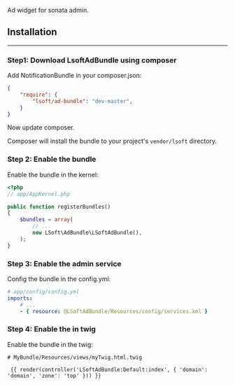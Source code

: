 Ad widget for sonata admin.

## Installation
-----------------------

### Step1: Download LsoftAdBundle using composer

Add NotificationBundle in your composer.json:

```json
{
    "require": {
        "lsoft/ad-bundle": "dev-master",
    }
}
```

Now update composer.

Composer will install the bundle to your project's `vendor/lsoft` directory.

### Step 2: Enable the bundle

Enable the bundle in the kernel:

``` php
<?php
// app/AppKernel.php

public function registerBundles()
{
    $bundles = array(
        // ...
        new LSoft\AdBundle\LSoftAdBundle(),
    );
}
```

### Step 3: Enable the admin service

Config the bundle in the config.yml:

``` yml
# app/config/config.yml
imports:
    # ...
    - { resource: @LSoftAdBundle/Resources/config/services.xml }
```

### Step 4: Enable the in twig

Enable the bundle in the twig:

``` twig
# MyBundle/Resources/views/myTwig.html.twig

 {{ render(controller('LSoftAdBundle:Default:index', { 'domain': 'domain', 'zone': 'top' })) }}

```

